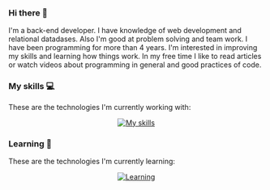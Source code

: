 ### Hi there 👋

I'm a back-end developer. I have knowledge of web development and relational datadases. Also I'm good at problem solving and team work. I have been 
programming for more than 4 years. I'm interested in improving my skills and learning how things work. In my free time I like to read articles or 
watch videos about programming in general and good practices of code.

### My skills 💻

These are the technologies I'm currently working with:

<p align="center">
  <a href="https://skillicons.dev">
    <img src="https://skillicons.dev/icons?i=html,css,js,php,laravel,mysql,git,docker,postman,sentry"  alt="My skills"/>
  </a>
</p>

### Learning 🤖

These are the technologies I'm currently learning:

<p align="center">
  <a href="https://skillicons.dev">
    <img src="https://skillicons.dev/icons?i=go,nodejs"  alt="Learning"/>
  </a>
</p>
